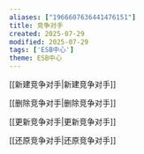 ```yaml
---
aliases: ["1966607636441476151"]
title: 竞争对手
created: 2025-07-29
modified: 2025-07-29
tags: ['ESB中心']
theme: ESB中心
---
```


[[新建竞争对手|新建竞争对手]]

[[删除竞争对手|删除竞争对手]]

[[更新竞争对手|更新竞争对手]]

[[还原竞争对手|还原竞争对手]]